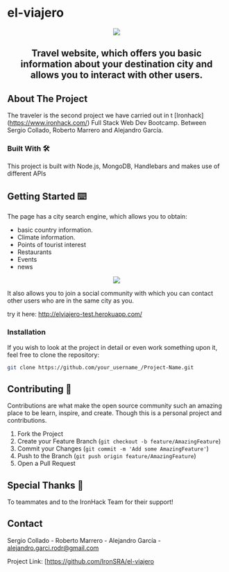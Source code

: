 # el-viajero
<p align="center"><img src="https://i.ibb.co/b3VQfZd/Screenshot-2020-03-16-at-13-48-28.png" /></a></p>

<h2 align="center">
Travel website, which offers you basic information about your destination city and allows you to interact with other users.
</h2>

## About The Project

The traveler is the second project we have carried out in t [Ironhack] (https://www.ironhack.com/) Full Stack Web Dev Bootcamp. Between Sergio Collado, Roberto Marrero and Alejandro García.

### Built With 🛠

This project is built with Node.js, MongoDB, Handlebars and makes use of different APIs

## Getting Started ⌨️

The page has a city search engine, which allows you to obtain:

- basic country information.
- Climate information.
- Points of tourist interest
- Restaurants
- Events
- news


<p align="center"><img src="https://i.ibb.co/26kDYMr/Screenshot-2020-03-16-at-13-50-00.png" /></a></p>

It also allows you to join a social community with which you can contact other users who are in the same city as you.

try it here: http://elviajero-test.herokuapp.com/

### Installation

If you wish to look at the project in detail or even work something upon it, feel free to clone the repository:

```sh
git clone https://github.com/your_username_/Project-Name.git
```

## Contributing 💬

Contributions are what make the open source community such an amazing place to be learn, inspire, and create. Though this is a personal project and contributions.

1. Fork the Project
2. Create your Feature Branch (`git checkout -b feature/AmazingFeature`)
3. Commit your Changes (`git commit -m 'Add some AmazingFeature'`)
4. Push to the Branch (`git push origin feature/AmazingFeature`)
5. Open a Pull Request

## Special Thanks 💖

To teammates and to the IronHack Team for their support!

## Contact

Sergio Collado - 
Roberto Marrero - 
Alejandro García - [alejandro.garci.rodr@gmail.com](alejandro.garci.rodr@gmail.com)

Project Link: [https://github.com/IronSRA/el-viajero
